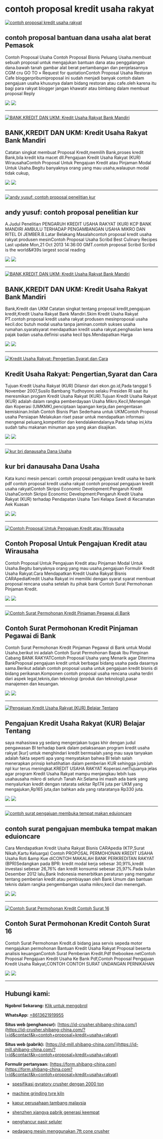 # contoh proposal kredit usaha rakyat

<a href="https://swt.shibang-china.com/?l=id&img&k=contoh+proposal+kredit+usaha+rakyat" target="_blank">![contoh proposal kredit usaha rakyat](http://static.shibang-china.com/all-800x300/1466.jpg)</a>

## contoh proposal bantuan dana usaha alat berat Pemasok
Contoh Proposal Usaha Contoh Proposal Bisnis Peluang Usaha.membuat sebuah proposal untuk mengajukan bantuan dana atau penggalangan dana.bawah tanah gambar alat berat pertambangan dan penjelasannya CGM cru GO TO » Request for quotationContoh Proposal Usaha Restoran Cafe bloggerpribumiproposal ini sudah menjadi banyak contoh dalam pengajuan usaha khusunya dalam bidang restoran atau cafe.oleh karena itu bagi para rakyat blogger jangan khawatir atau bimbang dalam membuat proposal Reply


<a href="https://whatsapp.shibangsoft.com/WhatsApp.php" target="_blank" title="WhatsApp">![](http://static.shibang-china.com/icon/whatsapp.png)</a> <a href="https://swt.shibang-china.com/?l=id&icon&k=contoh+proposal+kredit+usaha+rakyat" target="_blank">![](http://static.shibang-china.com/icon/chat-id.png)</a>

---

<a href="https://swt.shibang-china.com/?l=id&img&k=contoh+proposal+kredit+usaha+rakyat" target="_blank">![BANK,KREDIT DAN UKM: Kredit Usaha Rakyat Bank Mandiri](http://static.shibang-china.com/all-800x300/269.jpg)</a>

## BANK,KREDIT DAN UKM: Kredit Usaha Rakyat Bank Mandiri
Catatan singkat membuat Proposal Kredit,memilih Bank,proses kredit Bank,bila kredit kita macet dll.Pengajuan Kredit Usaha Rakyat (KUR) WirausahaContoh Proposal Untuk Pengajuan Kredit atau Pinjaman Modal Untuk Usaha.Begitu banyaknya orang yang mau usaha,walaupun modal tidak cukup,


<a href="https://whatsapp.shibangsoft.com/WhatsApp.php" target="_blank" title="WhatsApp">![](http://static.shibang-china.com/icon/whatsapp.png)</a> <a href="https://swt.shibang-china.com/?l=id&icon&k=contoh+proposal+kredit+usaha+rakyat" target="_blank">![](http://static.shibang-china.com/icon/chat-id.png)</a>

---

<a href="https://swt.shibang-china.com/?l=id&img&k=contoh+proposal+kredit+usaha+rakyat" target="_blank">![andy yusuf: contoh proposal penelitian kur](http://static.shibang-china.com/all-800x300/657.jpg)</a>

## andy yusuf: contoh proposal penelitian kur
A.Judul Penelitian PENGARUH KREDIT USAHA RAKYAT (KUR) KCP BANK MANDIRI AMBULU TERHADAP PENGAMBANGAN USAHA MIKRO DAN RITEL DI JEMBER.B.Latar Belakang Masalahcontoh proposal kredit usaha rakyat produsen mesinContoh Proposal Usaha Scribd Best Culinary Recipes Last update Mon,21 Oct 2013 14:36:00 GMT.contoh proposal Scribd Scribd is the world&#39s largest social reading


<a href="https://whatsapp.shibangsoft.com/WhatsApp.php" target="_blank" title="WhatsApp">![](http://static.shibang-china.com/icon/whatsapp.png)</a> <a href="https://swt.shibang-china.com/?l=id&icon&k=contoh+proposal+kredit+usaha+rakyat" target="_blank">![](http://static.shibang-china.com/icon/chat-id.png)</a>

---

<a href="https://swt.shibang-china.com/?l=id&img&k=contoh+proposal+kredit+usaha+rakyat" target="_blank">![BANK,KREDIT DAN UKM: Kredit Usaha Rakyat Bank Mandiri](http://static.shibang-china.com/all-800x300/87.jpg)</a>

## BANK,KREDIT DAN UKM: Kredit Usaha Rakyat Bank Mandiri
Bank,Kredit dan UKM Catatan singkat tentang proposal kredit,pengajuan kredit,Kredit Usaha Rakyat Bank Mandiri.Skim Kredit Usaha Rakyat PT.contoh proposal kredit usaha rakyat produsen mesinproposal usaha kecil.doc butuh modal usaha tanpa jaminan.contoh sukses usaha rumahan.syaratsyarat mendapatkan kredit usaha rakyat.penghasilan kena pajak badan usaha.definisi usaha kecil bps.Mendapatkan Harga


<a href="https://whatsapp.shibangsoft.com/WhatsApp.php" target="_blank" title="WhatsApp">![](http://static.shibang-china.com/icon/whatsapp.png)</a> <a href="https://swt.shibang-china.com/?l=id&icon&k=contoh+proposal+kredit+usaha+rakyat" target="_blank">![](http://static.shibang-china.com/icon/chat-id.png)</a>

---

<a href="https://swt.shibang-china.com/?l=id&img&k=contoh+proposal+kredit+usaha+rakyat" target="_blank">![Kredit Usaha Rakyat: Pengertian,Syarat dan Cara](http://static.shibang-china.com/all-800x300/1517.jpg)</a>

## Kredit Usaha Rakyat: Pengertian,Syarat dan Cara
Tujuan Kredit Usaha Rakyat (KUR) Dilansir dari ekon.go.id,Pada tanggal 5 November 2007,Susilo Bambang Yudhoyono selaku Presiden RI saat itu meresmikan progam Kredit Usaha Rakyat (KUR).Tujuan Kredit Usaha Rakyat (KUR) adalah dalam rangka pemberdayaan Usaha Mikro,Kecil,Menengah dan Koperasi (UMKMK),penciptaan lapangan kerja,dan pengentasan kemiskinan.Inilah Contoh Bisnis Plan Sederhana untuk UKMContoh Proposal usaha Persiapan Melakukan riset pasar untuk mendapatkan informasi mengenai peluang,kompetitior dan kendalakendalanya.Pada tahap ini,kita sudah tahu makanan minuman apa yang akan disajikan.


<a href="https://whatsapp.shibangsoft.com/WhatsApp.php" target="_blank" title="WhatsApp">![](http://static.shibang-china.com/icon/whatsapp.png)</a> <a href="https://swt.shibang-china.com/?l=id&icon&k=contoh+proposal+kredit+usaha+rakyat" target="_blank">![](http://static.shibang-china.com/icon/chat-id.png)</a>

---

<a href="https://swt.shibang-china.com/?l=id&img&k=contoh+proposal+kredit+usaha+rakyat" target="_blank">![kur bri danausaha Dana Usaha](http://static.shibang-china.com/all-800x300/998.jpg)</a>

## kur bri danausaha Dana Usaha
Kata kunci mesin pencari: contoh proposal pengajuan kredit usaha ke bank pdf contoh proposal kredit usaha rakyat contoh proposal pengajuan kredit usaha rakyatContoh Skripsi Economic Development:Pengaruh Kredit UsahaContoh Skripsi Economic Development:Pengaruh Kredit Usaha Rakyat (KUR) terhadap Pendapatan Usaha Tani Kelapa Sawit di Kecamatan Aek Kuasan


<a href="https://whatsapp.shibangsoft.com/WhatsApp.php" target="_blank" title="WhatsApp">![](http://static.shibang-china.com/icon/whatsapp.png)</a> <a href="https://swt.shibang-china.com/?l=id&icon&k=contoh+proposal+kredit+usaha+rakyat" target="_blank">![](http://static.shibang-china.com/icon/chat-id.png)</a>

---

<a href="https://swt.shibang-china.com/?l=id&img&k=contoh+proposal+kredit+usaha+rakyat" target="_blank">![Contoh Proposal Untuk Pengajuan Kredit atau Wirausaha](http://static.shibang-china.com/all-800x300/972.jpg)</a>

## Contoh Proposal Untuk Pengajuan Kredit atau Wirausaha
Contoh Proposal Untuk Pengajuan Kredit atau Pinjaman Modal Untuk Usaha.Begitu banyaknya orang yang mau usaha,pengajuan Formulir Kredit Usaha Rakyat.Cara Mendapatkan Kredit Usaha Rakyat Bisnis CARApediaKredit Usaha Rakyat ini memiliki dengan syarat syarat membuat proposal rencana usaha setelah itu pihak bank Contoh Surat Permohonan Pinjaman Kredit.


<a href="https://whatsapp.shibangsoft.com/WhatsApp.php" target="_blank" title="WhatsApp">![](http://static.shibang-china.com/icon/whatsapp.png)</a> <a href="https://swt.shibang-china.com/?l=id&icon&k=contoh+proposal+kredit+usaha+rakyat" target="_blank">![](http://static.shibang-china.com/icon/chat-id.png)</a>

---

<a href="https://swt.shibang-china.com/?l=id&img&k=contoh+proposal+kredit+usaha+rakyat" target="_blank">![Contoh Surat Permohonan Kredit Pinjaman Pegawai di Bank](http://static.shibang-china.com/all-800x300/58.jpg)</a>

## Contoh Surat Permohonan Kredit Pinjaman Pegawai di Bank
Contoh Surat Permohonan Kredit Pinjaman Pegawai di Bank untuk Modal Usaha,berikut ini adalah Contoh Surat Permohonan Bapak Ibu Pimpinan Cabang BANK RAKYATContoh Proposal Usaha yang Menarik agar Diterima BankProposal pengajuan kredit untuk berbagai bidang usaha pada dasarnya sama.Berikut adalah contoh proposal usaha untuk pengajuan kredit bisnis di bidang perikanan.Komponen contoh proposal usaha rencana usaha terdiri dari aspek legal,teknis,dan teknologi (produk dan teknologi),pasar manajemen dan keuangan.


<a href="https://whatsapp.shibangsoft.com/WhatsApp.php" target="_blank" title="WhatsApp">![](http://static.shibang-china.com/icon/whatsapp.png)</a> <a href="https://swt.shibang-china.com/?l=id&icon&k=contoh+proposal+kredit+usaha+rakyat" target="_blank">![](http://static.shibang-china.com/icon/chat-id.png)</a>

---

<a href="https://swt.shibang-china.com/?l=id&img&k=contoh+proposal+kredit+usaha+rakyat" target="_blank">![Pengajuan Kredit Usaha Rakyat (KUR) Belajar Tentang](http://static.shibang-china.com/all-800x300/418.jpg)</a>

## Pengajuan Kredit Usaha Rakyat (KUR) Belajar Tentang
saya mahasiswa yg sedang mengerjakan tugas khir dengan judul pengawasan BI terhadap bank dalam pelaksanaan program kredit usaha rakyat [kur] untuk menghindari kredit bermsalah.yang mau saya tanyakan adalah fakta seperti apa yang menyatakan bahwa BI telah salah menerapkan prinsip kehatihatian dalam pemberian KUR sehingga jumblah npl kur terus meningkat.KREDIT USAHA RAKYAT Koperasi.netTujuanya jelas agar program Kredit Usaha Rakyat mampu menjangkau lebih luas usahausaha mikro di seluruh Tanah Air.Selama ini masih ada bank yang menyalurkan kredit dengan ratarata sekitar Rp174 juta per UKM yang mengajukan,Rp165 juta,dan bahkan ada yang rataratanya Rp330 juta.


<a href="https://whatsapp.shibangsoft.com/WhatsApp.php" target="_blank" title="WhatsApp">![](http://static.shibang-china.com/icon/whatsapp.png)</a> <a href="https://swt.shibang-china.com/?l=id&icon&k=contoh+proposal+kredit+usaha+rakyat" target="_blank">![](http://static.shibang-china.com/icon/chat-id.png)</a>

---

<a href="https://swt.shibang-china.com/?l=id&img&k=contoh+proposal+kredit+usaha+rakyat" target="_blank">![contoh surat pengajuan membuka tempat makan eduioncare](http://static.shibang-china.com/all-800x300/963.jpg)</a>

## contoh surat pengajuan membuka tempat makan eduioncare
Cara Mendapatkan Kredit Usaha Rakyat Bisnis CARApedia (KTP,Surat Nikah,Kartu Keluarga) Contoh PROPOSAL PERMOHONAN KREDIT USAHA Usaha Roti &amp Kue diCONTOH MAKALAH BANK PERKREDITAN RAKYAT (BPR)Sedangkan pada BPR: kredit modal kerja sebesar 30,91%,kredit investasi sebesar 26,76% dan kredit konsumsi sebesar 25,97%.Pada bulan Desember 2012 lalu,Bank Indonesia menerbitkan peraturan yang mengatur tentang pemberian kredit atau pembiayaan oleh Bank Umum dan bantuan teknis dalam rangka pengembangan usaha mikro,kecil dan menengah.


<a href="https://whatsapp.shibangsoft.com/WhatsApp.php" target="_blank" title="WhatsApp">![](http://static.shibang-china.com/icon/whatsapp.png)</a> <a href="https://swt.shibang-china.com/?l=id&icon&k=contoh+proposal+kredit+usaha+rakyat" target="_blank">![](http://static.shibang-china.com/icon/chat-id.png)</a>

---

<a href="https://swt.shibang-china.com/?l=id&img&k=contoh+proposal+kredit+usaha+rakyat" target="_blank">![Contoh Surat Permohonan Kredit Contoh Surat 16](http://static.shibang-china.com/all-800x300/387.jpg)</a>

## Contoh Surat Permohonan Kredit Contoh Surat 16
Contoh Surat Permohonan Kredit.di bidang jasa servis sepeda motor mengajukan permohonan Bantuan Kredit Usaha Rakyat Proposal beserta analisis keuanganContoh Surat Pemberian Kredit.Pdf thebookee.netContoh Proposal Pengajuan Kredit Usaha Ke Bank Pdf,Contoh Proposal Pengajuan Kredit Usaha Rakyat,CONTOH CONTOH SURAT UNDANGAN PERNIKAHAN


<a href="https://whatsapp.shibangsoft.com/WhatsApp.php" target="_blank" title="WhatsApp">![](http://static.shibang-china.com/icon/whatsapp.png)</a> <a href="https://swt.shibang-china.com/?l=id&icon&k=contoh+proposal+kredit+usaha+rakyat" target="_blank">![](http://static.shibang-china.com/icon/chat-id.png)</a>

---
## Hubungi kami:

**Ngobrol Sekarang:** [Klik untuk mengobrol](https://swt.shibang-china.com?l=id&contact&k=contoh+proposal+kredit+usaha+rakyat)

**WhatsApp:**  [+8613621919955](https://whatsapp.shibangsoft.com/WhatsApp.php)

**Situs web (penghancur):** [https://id-crusher.shibang-china.com/](https://id-crusher.shibang-china.com/?l=id&contact&k=contoh+proposal+kredit+usaha+rakyat)

**Situs web (pabrik):** [https://id-mill.shibang-china.com/](https://id-mill.shibang-china.com/?l=id&contact&k=contoh+proposal+kredit+usaha+rakyat)

**Formulir pertanyaan:** [https://form.shibang-china.com](https://form.shibang-china.com?l=id&contact&k=contoh+proposal+kredit+usaha+rakyat)

* [spesifikasi gyratory crusher dengan 2000 ton](../48/spesifikasi%20gyratory%20crusher%20dengan%202000%20ton.md)

* [machine grinding tyre kiln](../44/machine%20grinding%20tyre%20kiln.md)

* [kapur perusahaan tambang malaysia](../43/kapur%20perusahaan%20tambang%20malaysia.md)

* [shenzhen xiangya pabrik generasi keempat](../48/shenzhen%20xiangya%20pabrik%20generasi%20keempat.md)

* [penghancur pasir seluler](../47/penghancur%20pasir%20seluler.md)

* [pedagang mesin menggunakan 7ft cone crusher](../48/pedagang%20mesin%20menggunakan%207ft%20cone%20crusher.md)